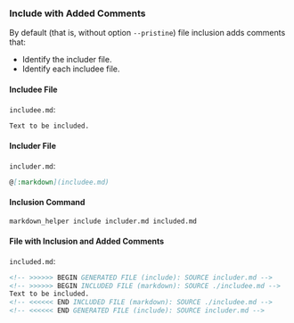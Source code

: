 <!-- >>>>>> BEGIN GENERATED FILE (include): SOURCE use_case_template.md -->
### Include with Added Comments

By default (that is, without option ```--pristine```) file inclusion adds comments that:

* Identify the includer file.
* Identify each includee file.

#### Includee File

<!-- >>>>>> BEGIN INCLUDED FILE (markdown): SOURCE ./includee.md -->
```includee.md```:
```markdown
Text to be included.
```
<!-- <<<<<< END INCLUDED FILE (markdown): SOURCE ./includee.md -->

#### Includer File

<!-- >>>>>> BEGIN INCLUDED FILE (markdown): SOURCE ./includer.md -->
```includer.md```:
```markdown
@[:markdown](includee.md)
```
<!-- <<<<<< END INCLUDED FILE (markdown): SOURCE ./includer.md -->

#### Inclusion Command

```sh
markdown_helper include includer.md included.md
```

#### File with Inclusion and Added Comments

<!-- >>>>>> BEGIN INCLUDED FILE (markdown): SOURCE ./included.md -->
```included.md```:
```markdown
<!-- >>>>>> BEGIN GENERATED FILE (include): SOURCE includer.md -->
<!-- >>>>>> BEGIN INCLUDED FILE (markdown): SOURCE ./includee.md -->
Text to be included.
<!-- <<<<<< END INCLUDED FILE (markdown): SOURCE ./includee.md -->
<!-- <<<<<< END GENERATED FILE (include): SOURCE includer.md -->
```
<!-- <<<<<< END INCLUDED FILE (markdown): SOURCE ./included.md -->
<!-- <<<<<< END GENERATED FILE (include): SOURCE use_case_template.md -->
